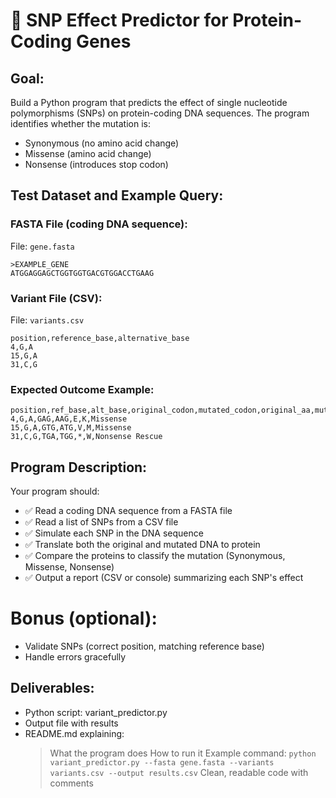 # 🧬 SNP Effect Predictor for Protein-Coding Genes

## Goal:
Build a Python program that predicts the effect of single nucleotide polymorphisms (SNPs) on protein-coding DNA sequences. The program identifies whether the mutation is:
- Synonymous (no amino acid change)
- Missense (amino acid change)
- Nonsense (introduces stop codon)

## Test Dataset and Example Query:
### FASTA File (coding DNA sequence):
File: `gene.fasta`
```
>EXAMPLE_GENE
ATGGAGGAGCTGGTGGTGACGTGGACCTGAAG
```

### Variant File (CSV):
File: `variants.csv`
```
position,reference_base,alternative_base
4,G,A
15,G,A
31,C,G
```

### Expected Outcome Example:
```
position,ref_base,alt_base,original_codon,mutated_codon,original_aa,mutated_aa,mutation_type
4,G,A,GAG,AAG,E,K,Missense
15,G,A,GTG,ATG,V,M,Missense
31,C,G,TGA,TGG,*,W,Nonsense Rescue
```

## Program Description:
Your program should:
- ✅ Read a coding DNA sequence from a FASTA file
- ✅ Read a list of SNPs from a CSV file
- ✅ Simulate each SNP in the DNA sequence
- ✅ Translate both the original and mutated DNA to protein
- ✅ Compare the proteins to classify the mutation (Synonymous, Missense, Nonsense)
- ✅ Output a report (CSV or console) summarizing each SNP's effect

# Bonus (optional):
- Validate SNPs (correct position, matching reference base)
- Handle errors gracefully

## Deliverables:
- Python script: variant_predictor.py
- Output file with results
- README.md explaining:
    > What the program does
    > How to run it
    > Example command:
      `python variant_predictor.py --fasta gene.fasta --variants variants.csv --output results.csv`
    > Clean, readable code with comments
